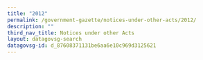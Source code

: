 ```yaml
---
title: "2012"
permalink: /government-gazette/notices-under-other-acts/2012/
description: ""
third_nav_title: Notices under other Acts
layout: datagovsg-search
datagovsg-id: d_87608371131be6aa6e10c969d3125621
---
```

